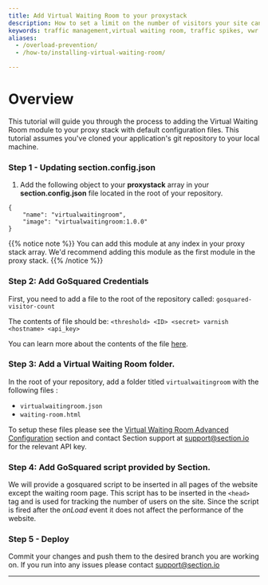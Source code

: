 ```yaml
---
title: Add Virtual Waiting Room to your proxystack
description: How to set a limit on the number of visitors your site can safely handle.
keywords: traffic management,virtual waiting room, traffic spikes, vwr
aliases:
  - /overload-prevention/
  - /how-to/installing-virtual-waiting-room/

---
```


# Overview

This tutorial will guide you through the process to adding the Virtual Waiting Room module to your proxy stack with default configuration files. This tutorial assumes you've cloned your application's git repository to your local machine.

### Step 1 - Updating section.config.json

1. Add the following object to your **proxystack** array in your **section.config.json** file located in the root of your repository.

```
{
    "name": "virtualwaitingroom",
    "image": "virtualwaitingroom:1.0.0"
}
```

{{% notice note %}}
You can add this module at any index in your proxy stack array. We'd recommend adding this module as the first module in the proxy stack.
{{% /notice %}}

### Step 2: Add GoSquared Credentials

First, you need to add a file to the root of the repository called:
`gosquared-visitor-count`

The contents of file should be:
`<threshold> <ID> <secret> varnish <hostname> <api_key>`

You can learn more about the contents of the file [here](/docs/modules/virtual-waiting-room/reference/go-squared-credentials/).

### Step 3: Add a Virtual Waiting Room folder.

In the root of your repository, add a folder titled `virtualwaitingroom` with the following files :

- `virtualwaitingroom.json`
- `waiting-room.html`


To setup these files please see the [Virtual Waiting Room Advanced Configuration](/docs/modules/virtual-waiting-room/reference/virtual-waiting-room-advanced-configuration/) section and contact Section support at support@section.io for the relevant API key.

### Step 4: Add GoSquared script provided by Section.

We will provide a gosquared script to be inserted in all pages of the website except the waiting room page. This script has to be inserted in the `<head>` tag and is used for tracking the number of users on the site. Since the script is fired after the *onLoad* event it does not affect the performance of the website.

### Step 5 - Deploy

Commit your changes and push them to the desired branch you are working on. If you run into any issues please contact support@section.io

---

